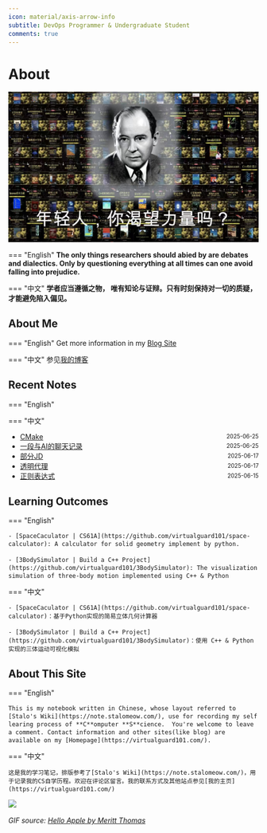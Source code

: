 ```yaml
---
icon: material/axis-arrow-info
subtitle: DevOps Programmer & Undergraduate Student 
comments: true
---
```


# About

![](./assets/index-power.jpg)

=== "English"
    **The only things researchers should abied by are debates and dialectics. Only by questioning everything at all times can one avoid falling into prejudice.**  

=== "中文"
    **学者应当遵循之物， 唯有知论与证辩。只有时刻保持对一切的质疑，才能避免陷入偏见。**


## About Me

=== "English"
    Get more information in my [Blog Site](https://blog.virtualguard101.com/about/)

=== "中文"
    参见[我的博客](https://blog.virtualguard101.com/about/)


## Recent Notes 

=== "English"

=== "中文"

<!-- recent_notes_start -->
<ul>
<li><div style="display:flex; justify-content:space-between; align-items:center;"><a href="notes/Basic Tools/Build Tools/cmake/">CMake</a><span style="font-size:0.8em;">2025-06-25</span></div></li>
<li><div style="display:flex; justify-content:space-between; align-items:center;"><a href="notes/Job & Schedule/schedule/">一段与AI的聊天记录</a><span style="font-size:0.8em;">2025-06-25</span></div></li>
<li><div style="display:flex; justify-content:space-between; align-items:center;"><a href="notes/Job & Schedule/jd/">部分JD</a><span style="font-size:0.8em;">2025-06-17</span></div></li>
<li><div style="display:flex; justify-content:space-between; align-items:center;"><a href="notes/Misc/Scientific Internet Access/proxy/">透明代理</a><span style="font-size:0.8em;">2025-06-17</span></div></li>
<li><div style="display:flex; justify-content:space-between; align-items:center;"><a href="notes/Basic Tools/re/">正则表达式</a><span style="font-size:0.8em;">2025-06-15</span></div></li>
</ul>
<!-- recent_notes_end -->


## Learning Outcomes

=== "English"

    - [SpaceCaculator | CS61A](https://github.com/virtualguard101/space-calculator): A calculator for solid geometry implement by python.

    - [3BodySimulator | Build a C++ Project](https://github.com/virtualguard101/3BodySimulator): The visualization simulation of three-body motion implemented using C++ & Python

=== "中文"

    - [SpaceCaculator | CS61A](https://github.com/virtualguard101/space-calculator)：基于Python实现的简易立体几何计算器

    - [3BodySimulator | Build a C++ Project](https://github.com/virtualguard101/3BodySimulator)：使用 C++ & Python 实现的三体运动可视化模拟


## About This Site

=== "English"

    This is my notebook written in Chinese, whose layout referred to [Stalo's Wiki](https://note.stalomeow.com/), use for recording my self learing process of **C**omputer **S**cience.  You're welcome to leave a comment. Contact information and other sites(like blog) are available on my [Homepage](https://virtualguard101.com/).

=== "中文"

    这是我的学习笔记，排版参考了[Stalo's Wiki](https://note.stalomeow.com/)，用于记录我的CS自学历程。欢迎在评论区留言。我的联系方式及其他站点参见[我的主页](https://virtualguard101.com/)


![](https://butterblock233.github.io/posts/images/Hello.gif)

*GIF source: [Hello Apple by Meritt Thomas](https://dribbble.com/shots/17347386-Hello-Apple)*
